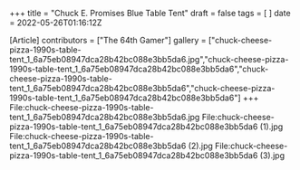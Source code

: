 +++
title = "Chuck E. Promises Blue Table Tent"
draft = false
tags = [ ]
date = 2022-05-26T01:16:12Z

[Article]
contributors = ["The 64th Gamer"]
gallery = ["chuck-cheese-pizza-1990s-table-tent_1_6a75eb08947dca28b42bc088e3bb5da6.jpg","chuck-cheese-pizza-1990s-table-tent_1_6a75eb08947dca28b42bc088e3bb5da6","chuck-cheese-pizza-1990s-table-tent_1_6a75eb08947dca28b42bc088e3bb5da6","chuck-cheese-pizza-1990s-table-tent_1_6a75eb08947dca28b42bc088e3bb5da6"]
+++
<gallery>
File:chuck-cheese-pizza-1990s-table-tent_1_6a75eb08947dca28b42bc088e3bb5da6.jpg
File:chuck-cheese-pizza-1990s-table-tent_1_6a75eb08947dca28b42bc088e3bb5da6 (1).jpg
File:chuck-cheese-pizza-1990s-table-tent_1_6a75eb08947dca28b42bc088e3bb5da6 (2).jpg
File:chuck-cheese-pizza-1990s-table-tent_1_6a75eb08947dca28b42bc088e3bb5da6 (3).jpg
</gallery>
